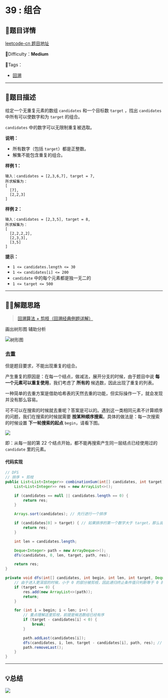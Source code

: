 # 39 : 组合

## 📌题目详情

[leetcode-cn 题目地址](https://leetcode-cn.com/problems/combination-sum/)

📗Difficulty：**Medium** 

🎯Tags：

+ [回溯](https://leetcode-cn.com/tag/backtracking/)

---

## 📃题目描述

给定一个无重复元素的数组 `candidates` 和一个目标数 `target` ，找出 `candidates` 中所有可以使数字和为 `target` 的组合。

`candidates` 中的数字可以无限制重复被选取。

**说明：**

+ 所有数字（包括 `target`）都是正整数。
+ 解集不能包含重复的组合。 



**样例 1：**

```
输入：candidates = [2,3,6,7], target = 7,
所求解集为：
[
  [7],
  [2,2,3]
]
```



**样例 2：**

```
输入：candidates = [2,3,5], target = 8,
所求解集为：
[
  [2,2,2,2],
  [2,3,3],
  [3,5]
]
```

**提示：**

- `1 <= candidates.length <= 30`
- `1 <= candidates[i] <= 200`
- `candidate` 中的每个元素都是独一无二的
- `1 <= target <= 500`



****

## 🏹🎯解题思路

> [回溯算法 + 剪枝（回溯经典例题详解）](https://leetcode-cn.com/problems/combination-sum/solution/hui-su-suan-fa-jian-zhi-python-dai-ma-java-dai-m-2/)

画出树形图 辅助分析

![树形图](https://assets.ryantech.ltd/20201018212849.png)



### 去重

但是题目要求，不能出现重复的组合。

产生重复的原因是：在每一个结点，做减法，展开分支的时候，由于题目中说 **每一个元素可以重复使用**，我们考虑了 **所有的** 候选数，因此出现了重复的列表。

一种简单的去重方案是借助哈希表的天然去重的功能，但实际操作一下，就会发现并没有那么容易。

可不可以在搜索的时候就去重呢？答案是可以的。遇到这一类相同元素不计算顺序的问题，我们在搜索的时候就需要 **按某种顺序搜索**。具体的做法是：每一次搜索的时候设置 **下一轮搜索的起点** `begin`，请看下图。

![](https://assets.ryantech.ltd/20201018213154.png)

即：从每一层的第 22 个结点开始，都不能再搜索产生同一层结点已经使用过的 `candidate` 里的元素。



#### 代码实现

```java
// DFS
// 排序 + 剪枝
public List<List<Integer>> combinationSum(int[] candidates, int target) {
    List<List<Integer>> res = new ArrayList<>();

    if (candidates == null || candidates.length == 0) {
        return res;
    }

    Arrays.sort(candidates); // 先行进行一个排序

    if (candidates[0] > target) { // 如果排序的第一个数字大于 target，那么说明不存在这样的解
        return res;
    }

    int len = candidates.length;

    Deque<Integer> path = new ArrayDeque<>();
    dfs(candidates, 0, len, target, path, res);

    return res;
}

private void dfs(int[] candidates, int begin, int len, int target, Deque<Integer> path, List<List<Integer>> res) {
    // 由于进入更深层的时候，小于 0 的部分被剪枝，因此递归终止条件值只判断等于 0 的情况
    if (target == 0) {
        res.add(new ArrayList<>(path));
        return;
    }

    for (int i = begin; i < len; i++) {
        // 重点理解这里剪枝，前提是候选数组已经有序
        if (target - candidates[i] < 0) {
            break;
        }

        path.addLast(candidates[i]);
        dfs(candidates, i, len, target - candidates[i], path, res); // 这里依旧从 i 处开始搜索
        path.removeLast();
    }
}
```





---

## 💡总结

![](https://assets.ryantech.ltd/20201018213309.png)



